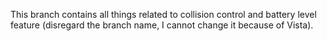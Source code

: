 This branch contains all things related to collision control and battery level feature (disregard the branch name, I cannot change it because of Vista).
